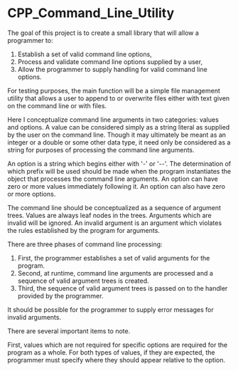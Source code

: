 # CPP_Command_Line_Utility

The goal of this project is to create a small library that will allow a
programmer to:
  1) Establish a set of valid command line options,
  2) Process and validate command line options supplied by a user,
  3) Allow the programmer to supply handling for valid command line options.

For testing purposes, the main function will be a simple file management
utility that allows a user to append to or overwrite files either with text
given on the command line or with files.

Here I conceptualize command line arguments in two categories: values and
options. A value can be considered simply as a string literal as supplied by
the user on the command line. Though it may ultimately be meant as an integer
or a double or some other data type, it need only be considered as a string
for purposes of processing the command line arguments.

An option is a string which begins either with '-' or '--'. The determination
of which prefix will be used should be made when the program instantiates the
object that processes the command line arguments. An option can have zero or
more values immediately following it. An option can also have zero or more
options.

The command line should be conceptualized as a sequence of argument trees.
Values are always leaf nodes in the trees. Arguments which are invalid will be
ignored. An invalid argument is an argument which violates the rules
established by the program for arguments.

There are three phases of command line processing:

1) First, the programmer establishes a set of valid arguments for the program.
2) Second, at runtime, command line arguments are processed and a sequence of
   valid argument trees is created.
3) Third, the sequence of valid argument trees is passed on to the handler
   provided by the programmer.

It should be possible for the programmer to supply error messages for invalid
arguments.

There are several important items to note.

First, values which are not required for specific options are required for the
program as a whole. For both types of values, if they are expected, the
programmer must specify where they should appear relative to the option.
